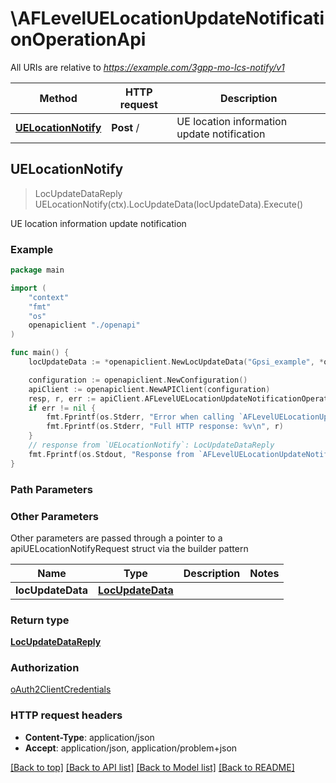 # \AFLevelUELocationUpdateNotificationOperationApi

All URIs are relative to *https://example.com/3gpp-mo-lcs-notify/v1*

Method | HTTP request | Description
------------- | ------------- | -------------
[**UELocationNotify**](AFLevelUELocationUpdateNotificationOperationApi.md#UELocationNotify) | **Post** / | UE location information update notification



## UELocationNotify

> LocUpdateDataReply UELocationNotify(ctx).LocUpdateData(locUpdateData).Execute()

UE location information update notification

### Example

```go
package main

import (
    "context"
    "fmt"
    "os"
    openapiclient "./openapi"
)

func main() {
    locUpdateData := *openapiclient.NewLocUpdateData("Gpsi_example", *openapiclient.NewLocationInfo(), *openapiclient.NewLcsQosClass(), "SuppFeat_example") // LocUpdateData | 

    configuration := openapiclient.NewConfiguration()
    apiClient := openapiclient.NewAPIClient(configuration)
    resp, r, err := apiClient.AFLevelUELocationUpdateNotificationOperationApi.UELocationNotify(context.Background()).LocUpdateData(locUpdateData).Execute()
    if err != nil {
        fmt.Fprintf(os.Stderr, "Error when calling `AFLevelUELocationUpdateNotificationOperationApi.UELocationNotify``: %v\n", err)
        fmt.Fprintf(os.Stderr, "Full HTTP response: %v\n", r)
    }
    // response from `UELocationNotify`: LocUpdateDataReply
    fmt.Fprintf(os.Stdout, "Response from `AFLevelUELocationUpdateNotificationOperationApi.UELocationNotify`: %v\n", resp)
}
```

### Path Parameters



### Other Parameters

Other parameters are passed through a pointer to a apiUELocationNotifyRequest struct via the builder pattern


Name | Type | Description  | Notes
------------- | ------------- | ------------- | -------------
 **locUpdateData** | [**LocUpdateData**](LocUpdateData.md) |  | 

### Return type

[**LocUpdateDataReply**](LocUpdateDataReply.md)

### Authorization

[oAuth2ClientCredentials](../README.md#oAuth2ClientCredentials)

### HTTP request headers

- **Content-Type**: application/json
- **Accept**: application/json, application/problem+json

[[Back to top]](#) [[Back to API list]](../README.md#documentation-for-api-endpoints)
[[Back to Model list]](../README.md#documentation-for-models)
[[Back to README]](../README.md)

